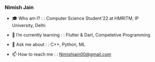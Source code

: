 ### Nimish Jain

- 🎓 Who am I? : : Computer Science Student'22 at HMRITM, IP University, Delhi

- 🌱 I’m currently learning : : Flutter & Dart, Competetive Programming

- 💬 Ask me about : : C++, Python, ML

- 📫 How to reach me : : Nimishjain00@gmail.com
